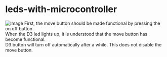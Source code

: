 # leds-with-microcontroller
![image](https://user-images.githubusercontent.com/63459021/124104690-32965180-da6b-11eb-8955-8d2f1ed160d9.png)
First, the move button should be made functional by pressing the on off button. \
When the D3 led lights up, it is understood that the move button has become functional. \
D3 button will turn off automatically after a while. This does not disable the move button.
